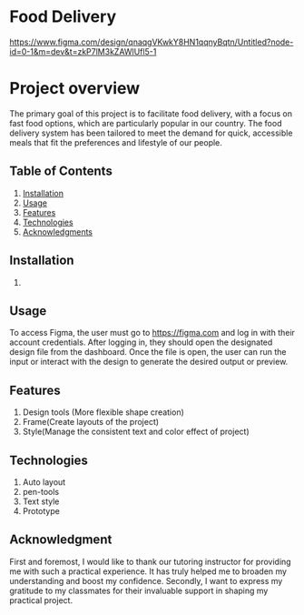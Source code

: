 # Food Delivery
https://www.figma.com/design/qnaqgVKwkY8HN1qqnyBqtn/Untitled?node-id=0-1&m=dev&t=zkP7lM3kZAWlUfl5-1

# Project overview
The primary goal of this project is to facilitate food delivery, with a focus on fast food options, which are particularly popular in our country. The food delivery system has been tailored to meet the demand for quick, accessible meals that fit the preferences and lifestyle of our people.


## Table of Contents

1. [Installation](#installation)
2. [Usage](#usage)
3. [Features](#features)
4. [Technologies](#technologies)
5. [Acknowledgments](#acknowledgments)

## Installation
1. 

## Usage
To access Figma, the user must go to https://figma.com and log in with their account credentials. After logging in, they should open the designated design file from the dashboard. Once the file is open, the user can run the input or interact with the design to generate the desired output or preview.


## Features
1. Design tools (More flexible shape creation)
2. Frame(Create layouts of the project)
3. Style(Manage the consistent text and color effect of project)

## Technologies 
1. Auto layout
2. pen-tools
3. Text style
4. Prototype

## Acknowledgment
First and foremost, I would like to thank our tutoring instructor for providing me with such a practical experience. It has truly helped me to broaden my understanding and boost my confidence. Secondly, I want to express my gratitude to my classmates for their invaluable support in shaping my practical project.




